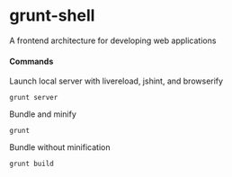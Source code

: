 # grunt-shell
A frontend architecture for developing web applications

#### Commands

Launch local server with livereload, jshint, and browserify

`grunt server`


 Bundle and minify

`grunt`


Bundle without minification
 
`grunt build`
